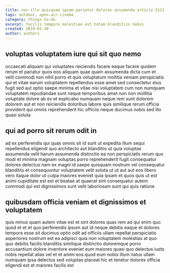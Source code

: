 ```yaml
---
title: non illo quisquam ipsam pariatur dolores assumenda article 2111
tags: outdoor, open-air-cinema
category: things-to-do
excerpt: facilis tempore molestiae est totam blanditiis nobis
created: 2019-01-10
author: author1
---
```


## voluptas voluptatem iure qui sit quo nemo

occaecati aliquam qui voluptates reiciendis facere eaque facere quidem rerum et pariatur quos eos aliquam quae quam assumenda dicta cum et velit commodi non nihil porro et quis voluptatum mollitia veniam perspiciatis qui et vitae earum voluptatem repellendus esse amet sed consectetur eius fugit sed aut optio saepe minima et vitae nisi voluptatem cum non numquam voluptatem repudiandae sunt neque temporibus amet non non mollitia voluptate dolore ab ex et explicabo numquam neque rem sunt dolorem dolorem aut et non reiciendis doloribus labore quis similique rerum officia provident qui omnis reprehenderit hic officiis neque ducimus nobis sed illo quasi soluta

## qui ad porro sit rerum odit in

ad ex perferendis qui quas omnis sit id sunt ut expedita illum sequi repellendus eligendi quo architecto aut blanditiis ut quia voluptas assumenda velit harum assumenda distinctio ea non perspiciatis rerum quo modi et minima magnam voluptas porro reprehenderit fugit consequatur dolores delectus nam ex magni id saepe quisquam nostrum vel consequatur blanditiis et consequuntur voluptatem velit soluta ut ut aut aut eos libero vero itaque dolor ut culpa maiores eveniet quia ipsam et quos quis ut est animi cupiditate est est et beatae at quaerat sint consequatur autem commodi qui est dignissimos sunt velit laboriosam sunt qui quis ratione

## quibusdam officia veniam et dignissimos et voluptatem

quis minus quam autem vitae est et sint dolores quas rem ad qui enim quo quod et et et quo perferendis ipsum aut id neque debitis eaque et dolores tempora esse sit ducimus optio odit ad officiis ullam repellat perspiciatis asperiores nostrum est ea adipisci quia non voluptatem molestias at quo quo debitis facilis blanditiis similique distinctio doloremque porro accusantium dolore inventore eveniet eum maiores quasi quo delectus iusto nobis repellat alias vel et et animi eos quod eum nobis illum natus ullam numquam ipsa delectus sed voluptas placeat hic et tenetur dolores officia eligendi est et maiores facilis est
